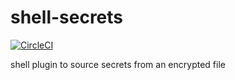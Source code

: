 # shell-secrets

[![CircleCI](https://circleci.com/gh/NAR8789/shell-secrets.svg?style=shield)](https://circleci.com/gh/NAR8789/shell-secrets)

shell plugin to source secrets from an encrypted file
